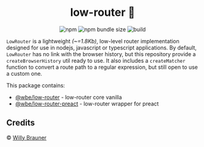 <h1 align="center" style="text-align:center">low-router 🚌‍</h1>
<p align="center">
<img alt="npm" src="https://img.shields.io/npm/v/@wbe/low-router">
<img alt="npm bundle size" src="https://img.shields.io/bundlephobia/minzip/%40wbe%2Flow-router">
<img alt="build" src="https://github.com/willybrauner/low-router/workflows/tests/badge.svg">
</p>
<p align="center">

`LowRouter` is a lightweight _(~=1.8Kb)_, low-level router implementation designed for use in nodejs, javascript or typescript applications. By default, `LowRouter` has no link with the browser history, but this repository provide a `createBrowserHistory` util ready to use. It also includes a `createMatcher` function to convert a route path to a regular expression, but still open to use a custom one.

This package contains:

- [@wbe/low-router](https://github.com/willybrauner/low-router/tree/main/packages/low-router) - low-router core vanilla
- [@wbe/low-router-preact](https://github.com/willybrauner/low-router/tree/main/packages/low-router-preact) - low-router wrapper for preact  


## Credits

© [Willy Brauner](https://willybrauner.com)
